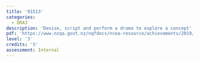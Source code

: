 ```yaml
---
title: '91513'
categories:
  - DRA3
description: 'Devise, script and perform a drama to explore a concept'
pdf: 'https://www.nzqa.govt.nz/nqfdocs/ncea-resource/achievements/2019/as91513.pdf'
level: '3'
credits: '5'
assessment: Internal
---
```


